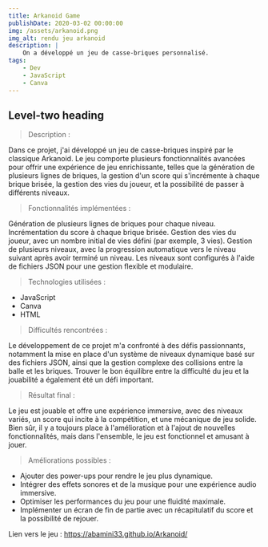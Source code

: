 ```yaml
---
title: Arkanoid Game
publishDate: 2020-03-02 00:00:00
img: /assets/arkanoid.png
img_alt: rendu jeu arkanoid
description: |
    On a développé un jeu de casse-briques personnalisé.
tags:
    - Dev
    - JavaScript
    - Canva
---
```


## Level-two heading

> Description :

Dans ce projet, j'ai développé un jeu de casse-briques inspiré par le classique Arkanoid. Le jeu comporte plusieurs fonctionnalités avancées pour offrir une expérience de jeu enrichissante, telles que la génération de plusieurs lignes de briques, la gestion d'un score qui s'incrémente à chaque brique brisée, la gestion des vies du joueur, et la possibilité de passer à différents niveaux.

> Fonctionnalités implémentées :

Génération de plusieurs lignes de briques pour chaque niveau.
Incrémentation du score à chaque brique brisée.
Gestion des vies du joueur, avec un nombre initial de vies défini (par exemple, 3 vies).
Gestion de plusieurs niveaux, avec la progression automatique vers le niveau suivant après avoir terminé un niveau.
Les niveaux sont configurés à l'aide de fichiers JSON pour une gestion flexible et modulaire.

> Technologies utilisées :

-   JavaScript
-   Canva
-   HTML

> Difficultés rencontrées :

Le développement de ce projet m'a confronté à des défis passionnants, notamment la mise en place d'un système de niveaux dynamique basé sur des fichiers JSON, ainsi que la gestion complexe des collisions entre la balle et les briques. Trouver le bon équilibre entre la difficulté du jeu et la jouabilité a également été un défi important.

> Résultat final :

Le jeu est jouable et offre une expérience immersive, avec des niveaux variés, un score qui incite à la compétition, et une mécanique de jeu solide. Bien sûr, il y a toujours place à l'amélioration et à l'ajout de nouvelles fonctionnalités, mais dans l'ensemble, le jeu est fonctionnel et amusant à jouer.

> Améliorations possibles :

-   Ajouter des power-ups pour rendre le jeu plus dynamique.
-   Intégrer des effets sonores et de la musique pour une expérience audio immersive.
-   Optimiser les performances du jeu pour une fluidité maximale.
-   Implémenter un écran de fin de partie avec un récapitulatif du score et la possibilité de rejouer.

Lien vers le jeu : https://abamini33.github.io/Arkanoid/
